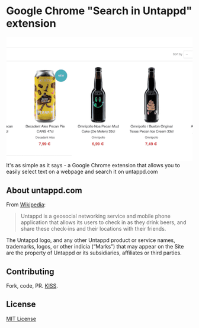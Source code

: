 # Google Chrome "Search in Untappd" extension
![Search in Untappd](./search_untappd.gif)
It's as simple as it says - a Google Chrome extension that allows you to easily select text on a webpage and search it on untappd.com
## About untappd.com
From [Wikipedia](https://en.wikipedia.org/wiki/Untappd):
>Untappd is a geosocial networking service and mobile phone application that allows its users to check in as they drink beers, and share these check-ins and their locations with their friends.

The Untappd logo, and any other Untappd product or service names, trademarks, logos, or other indicia (“Marks”) that may appear on the Site are the property of Untappd or its subsidiaries, affiliates or third parties.
## Contributing
Fork, code, PR. [KISS](https://en.wikipedia.org/wiki/KISS_principle).
## License
[MIT License](./LiCENSE)
